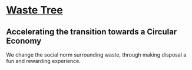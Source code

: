 # [Waste Tree](http://wastetree.com/)

## Accelerating the transition towards a Circular Economy

We change the social norm surrounding waste, through making disposal a fun and rewarding experience.

